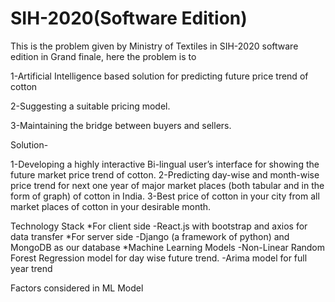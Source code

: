 # SIH-2020(Software Edition)
This is the problem given by Ministry of Textiles in SIH-2020 software edition in Grand finale, here the problem is to

1-Artificial Intelligence based solution for predicting future price trend of cotton

2-Suggesting a suitable pricing model.

3-Maintaining the bridge between buyers and sellers.

Solution-

1-Developing a highly interactive Bi-lingual user’s interface for showing the future market price trend of cotton.
2-Predicting day-wise and month-wise price trend for next one year of major market places (both tabular and in the form of graph) of cotton in India.
3-Best price of cotton in your city from all market places of cotton in your desirable month.

Technology Stack
*For client side
-React.js with bootstrap and axios for data transfer
*For server side
-Django (a framework of python) and MongoDB as our database
*Machine Learning Models
-Non-Linear Random Forest Regression model for day wise future trend.
-Arima model for full year trend

Factors considered in ML Model


